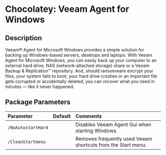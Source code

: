 # Chocolatey: Veeam Agent for Windows

## Description

Veeam® Agent for Microsoft Windows provides a simple solution for backing up Windows-based servers, desktops and laptops. With Veeam Agent for Microsoft Windows, you can easily back up your computer to an external hard drive, NAS (network-attached storage) share or a Veeam Backup & Replication™ repository. And, should ransomware encrypt your files, your system fails to boot, your hard drive crashes or an important file gets corrupted or accidentally deleted, you can recover what you need in minutes — like it never happened.

## Package Parameters

| Parameter            | Default     | Comments                                   |
| :---                 | :---        | :---                                       |
| `/NoAutostartHard` | | Disables Veeam Agent Gui when starting Windows. |
| `/CleanStartmenu` | | Removes frequently used Veeam shortcuts from the Start menu. |
